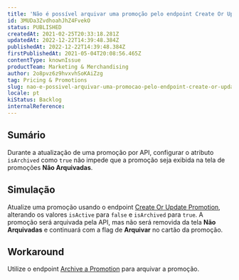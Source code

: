 ```yaml
---
title: 'Não é possível arquivar uma promoção pelo endpoint Create Or Update Promotion '
id: 3MUDa3ZvdhoahJhZ4FvekO
status: PUBLISHED
createdAt: 2021-02-25T20:33:18.281Z
updatedAt: 2022-12-22T14:39:48.384Z
publishedAt: 2022-12-22T14:39:48.384Z
firstPublishedAt: 2021-05-04T20:08:56.465Z
contentType: knownIssue
productTeam: Marketing & Merchandising
author: 2o8pvz6z9hvxvhSoKAiZzg
tag: Pricing & Promotions
slug: nao-e-possivel-arquivar-uma-promocao-pelo-endpoint-create-or-update
locale: pt
kiStatus: Backlog
internalReference: 
---
```


## Sumário

Durante a atualização de uma promoção por API, configurar o atributo `isArchived` como `true` não impede que a promoção seja exibida na tela de promoções **Não Arquivadas**.

## Simulação

Atualize uma promoção usando o endpoint [Create Or Update Promotion](https://developers.vtex.com/vtex-rest-api/reference/createorupdatecalculatorconfiguration), alterando os valores `isActive` para `false` e `isArchived` para `true`. A promoção será arquivada pela API, mas não será removida da tela **Não Arquivadas** e continuará com a flag de **Arquivar** no cartão da promoção.

## Workaround

Utilize o endpoint [Archive a Promotion](https://developers.vtex.com/vtex-rest-api/reference/archivepromotion-1) para arquivar a promoção.

